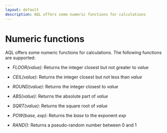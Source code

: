 ```yaml
---
layout: default
description: AQL offers some numeric functions for calculations
---
```

Numeric functions
=================

AQL offers some numeric functions for calculations. The following functions are
supported:

- *FLOOR(value)*: Returns the integer closest but not greater to *value*

- *CEIL(value)*: Returns the integer closest but not less than *value*

- *ROUND(value)*: Returns the integer closest to *value*

- *ABS(value)*: Returns the absolute part of *value*

- *SQRT(value)*: Returns the square root of *value*

- *POW(base, exp)*: Returns the *base* to the exponent *exp*

- *RAND()*: Returns a pseudo-random number between 0 and 1
